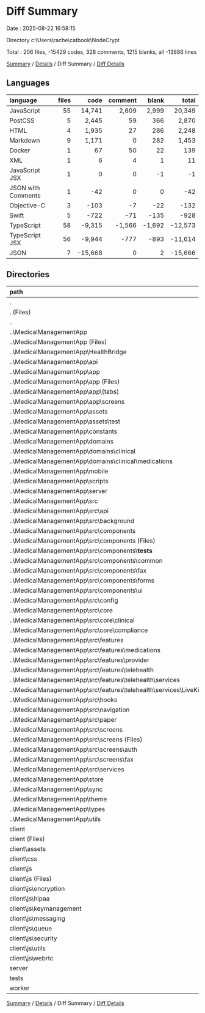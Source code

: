# Diff Summary

Date : 2025-08-22 16:58:15

Directory c:\\Users\\rache\\catbook\\NodeCrypt

Total : 206 files,  -15429 codes, 328 comments, 1215 blanks, all -13886 lines

[Summary](results.md) / [Details](details.md) / Diff Summary / [Diff Details](diff-details.md)

## Languages
| language | files | code | comment | blank | total |
| :--- | ---: | ---: | ---: | ---: | ---: |
| JavaScript | 55 | 14,741 | 2,609 | 2,999 | 20,349 |
| PostCSS | 5 | 2,445 | 59 | 366 | 2,870 |
| HTML | 4 | 1,935 | 27 | 286 | 2,248 |
| Markdown | 9 | 1,171 | 0 | 282 | 1,453 |
| Docker | 1 | 67 | 50 | 22 | 139 |
| XML | 1 | 6 | 4 | 1 | 11 |
| JavaScript JSX | 1 | 0 | 0 | -1 | -1 |
| JSON with Comments | 1 | -42 | 0 | 0 | -42 |
| Objective-C | 3 | -103 | -7 | -22 | -132 |
| Swift | 5 | -722 | -71 | -135 | -928 |
| TypeScript | 58 | -9,315 | -1,566 | -1,692 | -12,573 |
| TypeScript JSX | 56 | -9,944 | -777 | -893 | -11,614 |
| JSON | 7 | -15,668 | 0 | 2 | -15,666 |

## Directories
| path | files | code | comment | blank | total |
| :--- | ---: | ---: | ---: | ---: | ---: |
| . | 206 | -15,429 | 328 | 1,215 | -13,886 |
| . (Files) | 17 | 9,118 | 247 | 879 | 10,244 |
| .. | 137 | -41,441 | -2,454 | -2,900 | -46,795 |
| ..\\MedicalManagementApp | 137 | -41,441 | -2,454 | -2,900 | -46,795 |
| ..\\MedicalManagementApp (Files) | 9 | -20,948 | -15 | -81 | -21,044 |
| ..\\MedicalManagementApp\\HealthBridge | 8 | -825 | -78 | -157 | -1,060 |
| ..\\MedicalManagementApp\\api | 1 | -213 | -23 | -40 | -276 |
| ..\\MedicalManagementApp\\app | 6 | -560 | -16 | -36 | -612 |
| ..\\MedicalManagementApp\\app (Files) | 2 | -53 | -1 | -9 | -63 |
| ..\\MedicalManagementApp\\app\\(tabs) | 3 | -220 | -1 | -12 | -233 |
| ..\\MedicalManagementApp\\app\\screens | 1 | -287 | -14 | -15 | -316 |
| ..\\MedicalManagementApp\\assets | 1 | 0 | 0 | -1 | -1 |
| ..\\MedicalManagementApp\\assets\\test | 1 | 0 | 0 | -1 | -1 |
| ..\\MedicalManagementApp\\constants | 1 | -20 | -4 | -3 | -27 |
| ..\\MedicalManagementApp\\domains | 1 | -252 | -44 | -40 | -336 |
| ..\\MedicalManagementApp\\domains\\clinical | 1 | -252 | -44 | -40 | -336 |
| ..\\MedicalManagementApp\\domains\\clinical\\medications | 1 | -252 | -44 | -40 | -336 |
| ..\\MedicalManagementApp\\mobile | 2 | -140 | -31 | -30 | -201 |
| ..\\MedicalManagementApp\\scripts | 1 | -89 | -10 | -14 | -113 |
| ..\\MedicalManagementApp\\server | 5 | -598 | -93 | -115 | -806 |
| ..\\MedicalManagementApp\\src | 82 | -15,625 | -1,920 | -1,992 | -19,537 |
| ..\\MedicalManagementApp\\src\\api | 8 | -677 | -51 | -118 | -846 |
| ..\\MedicalManagementApp\\src\\background | 1 | -310 | -70 | -65 | -445 |
| ..\\MedicalManagementApp\\src\\components | 23 | -3,729 | -112 | -362 | -4,203 |
| ..\\MedicalManagementApp\\src\\components (Files) | 10 | -1,629 | -81 | -150 | -1,860 |
| ..\\MedicalManagementApp\\src\\components\\__tests__ | 1 | -546 | -5 | -95 | -646 |
| ..\\MedicalManagementApp\\src\\components\\common | 3 | -335 | -3 | -32 | -370 |
| ..\\MedicalManagementApp\\src\\components\\fax | 3 | -386 | -1 | -24 | -411 |
| ..\\MedicalManagementApp\\src\\components\\forms | 2 | -757 | -8 | -49 | -814 |
| ..\\MedicalManagementApp\\src\\components\\ui | 4 | -76 | -14 | -12 | -102 |
| ..\\MedicalManagementApp\\src\\config | 1 | -86 | -18 | -14 | -118 |
| ..\\MedicalManagementApp\\src\\core | 13 | -2,779 | -439 | -495 | -3,713 |
| ..\\MedicalManagementApp\\src\\core\\clinical | 2 | -467 | -68 | -80 | -615 |
| ..\\MedicalManagementApp\\src\\core\\compliance | 11 | -2,312 | -371 | -415 | -3,098 |
| ..\\MedicalManagementApp\\src\\features | 3 | -667 | -155 | -133 | -955 |
| ..\\MedicalManagementApp\\src\\features\\medications | 1 | -29 | -4 | -4 | -37 |
| ..\\MedicalManagementApp\\src\\features\\provider | 1 | -321 | -42 | -64 | -427 |
| ..\\MedicalManagementApp\\src\\features\\telehealth | 1 | -317 | -109 | -65 | -491 |
| ..\\MedicalManagementApp\\src\\features\\telehealth\\services | 1 | -317 | -109 | -65 | -491 |
| ..\\MedicalManagementApp\\src\\features\\telehealth\\services\\LiveKitService.ts | 1 | -317 | -109 | -65 | -491 |
| ..\\MedicalManagementApp\\src\\hooks | 5 | -569 | -88 | -106 | -763 |
| ..\\MedicalManagementApp\\src\\navigation | 3 | -418 | -10 | -34 | -462 |
| ..\\MedicalManagementApp\\src\\paper | 1 | -65 | -11 | -15 | -91 |
| ..\\MedicalManagementApp\\src\\screens | 14 | -4,314 | -559 | -296 | -5,169 |
| ..\\MedicalManagementApp\\src\\screens (Files) | 10 | -3,242 | -532 | -218 | -3,992 |
| ..\\MedicalManagementApp\\src\\screens\\auth | 2 | -159 | -7 | -18 | -184 |
| ..\\MedicalManagementApp\\src\\screens\\fax | 2 | -913 | -20 | -60 | -993 |
| ..\\MedicalManagementApp\\src\\services | 10 | -2,011 | -407 | -354 | -2,772 |
| ..\\MedicalManagementApp\\store | 3 | -497 | -36 | -85 | -618 |
| ..\\MedicalManagementApp\\sync | 1 | -203 | -16 | -39 | -258 |
| ..\\MedicalManagementApp\\theme | 3 | -345 | -28 | -28 | -401 |
| ..\\MedicalManagementApp\\types | 3 | -265 | -9 | -31 | -305 |
| ..\\MedicalManagementApp\\utils | 10 | -861 | -131 | -208 | -1,200 |
| client | 40 | 13,709 | 1,975 | 2,355 | 18,039 |
| client (Files) | 1 | 207 | 6 | 3 | 216 |
| client\\assets | 1 | 6 | 4 | 1 | 11 |
| client\\css | 5 | 2,445 | 59 | 366 | 2,870 |
| client\\js | 33 | 11,051 | 1,906 | 1,985 | 14,942 |
| client\\js (Files) | 21 | 6,280 | 1,221 | 1,024 | 8,525 |
| client\\js\\encryption | 2 | 348 | 32 | 79 | 459 |
| client\\js\\hipaa | 2 | 807 | 175 | 160 | 1,142 |
| client\\js\\keymanagement | 1 | 292 | 42 | 64 | 398 |
| client\\js\\messaging | 1 | 449 | 90 | 127 | 666 |
| client\\js\\queue | 3 | 2,075 | 184 | 332 | 2,591 |
| client\\js\\security | 1 | 451 | 68 | 115 | 634 |
| client\\js\\utils | 1 | 58 | 47 | 11 | 116 |
| client\\js\\webrtc | 1 | 291 | 47 | 73 | 411 |
| server | 4 | 1,179 | 101 | 319 | 1,599 |
| tests | 6 | 1,517 | 415 | 455 | 2,387 |
| worker | 2 | 489 | 44 | 107 | 640 |

[Summary](results.md) / [Details](details.md) / Diff Summary / [Diff Details](diff-details.md)